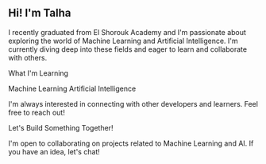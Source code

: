 ## Hi! I'm Talha

I recently graduated from El Shorouk Academy and I'm passionate about exploring the world of Machine Learning and Artificial Intelligence.  I'm currently diving deep into these fields and eager to learn and collaborate with others.

What I'm Learning

Machine Learning
Artificial Intelligence


I'm always interested in connecting with other developers and learners. Feel free to reach out!

Let's Build Something Together!

I'm open to collaborating on projects related to Machine Learning and AI. If you have an idea, let's chat!
